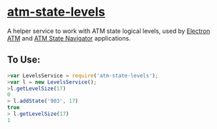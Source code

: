 # [atm-state-levels](https://www.npmjs.com/package/atm-state-levels)

A helper service to work with ATM state logical levels, used by [Electron ATM](https://github.com/timgabets/electron-atm) and [ATM State Navigator](https://github.com/timgabets/states-navigator) applications. 

## To Use:

```javascript
>var LevelsService = require('atm-state-levels');
>var l = new LevelsService();
>l.getLevelSize(17)
0
> l.addState('903', 17)
true
> l.getLevelSize(17)
1
```
